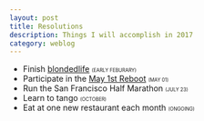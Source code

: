 ```yaml
---
layout: post
title: Resolutions
description: Things I will accomplish in 2017
category: weblog	
---
```


- Finish [blondedlife](http://blondedlife.com) <small style="text-transform:uppercase; font-size:0.6em;">(Early Feburary)</small>
- Participate in the [May 1st Reboot](http://www.may1reboot.com/) <small style="text-transform:uppercase; font-size:0.6em;">(May 01)</small>
- Run the San Francisco Half Marathon <small style="text-transform:uppercase; font-size:0.6em;">(July 23)</small>
- Learn to tango <small style="text-transform:uppercase; font-size:0.6em;">(October)</small>
- Eat at one new restaurant each month <small style="text-transform:uppercase; font-size:0.6em;">(Ongoing)</small>